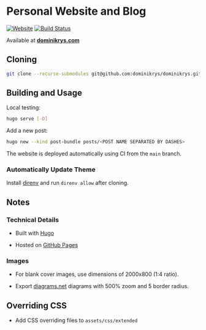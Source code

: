 # Personal Website and Blog

[![Website](https://img.shields.io/website?down_color=lightgrey&style=flat-square&down_message=offline&up_color=brightgreen&up_message=online&url=https%3A%2F%2Fdominikrys.com)](https://dominikrys.com/)
[![Build Status](https://img.shields.io/github/workflow/status/dominikrys/dominikrys.github.io/Deploy%20to%20GitHub%20Pages?style=flat-square)](https://github.com/dominikrys/dominikrys.github.io/actions/workflows/deploy-gh.yml)

Available at **[dominikrys.com](https://dominikrys.com/)**

## Cloning

```zsh
git clone --recurse-submodules git@github.com:dominikrys/dominikrys.github.io.git
```

## Building and Usage

Local testing:

```bash
hugo serve [-D]
```

Add a new post:

```bash
hugo new --kind post-bundle posts/<POST NAME SEPARATED BY DASHES>
```

The website is deployed automatically using CI from the `main` branch.

### Automatically Update Theme

Install [direnv](https://direnv.net/) and run `direnv allow` after cloning.

## Notes

### Technical Details

- Built with [Hugo](https://gohugo.io/)

- Hosted on [GitHub Pages](https://pages.github.com/)

### Images

- For blank cover images, use dimensions of 2000x800 (1:4 ratio).

- Export [diagrams.net](https://app.diagrams.net/) diagrams with 500% zoom and 5 border radius.

## Overriding CSS

- Add CSS overriding files to `assets/css/extended`
